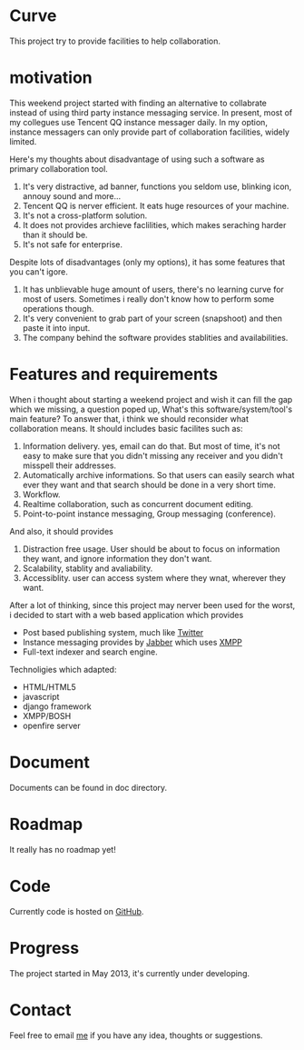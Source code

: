 Curve
=====
This project try to provide facilities to help collaboration.
# motivation
This weekend project started with finding an alternative to collabrate instead of using third party instance messaging service. In present, most of my collegues use Tencent QQ instance messager daily. In my option, instance messagers can only provide part of collaboration facilities, widely limited.

Here's my thoughts about disadvantage of using such a software as primary collaboration tool.
1.  It's very distractive, ad banner, functions you seldom use, blinking icon, annouy sound and more...
2.  Tencent QQ is nerver efficient. It eats huge resources of your machine.
3.  It's not a cross-platform solution.
4.  It does not provides archieve faclilities, which makes seraching harder than it should be.
5.  It's not safe for enterprise.

Despite lots of disadvantages (only my options), it has some features that you can't igore.
1.  It has unblievable huge amount of users, there's no learning curve for most of users. Sometimes i really don't know how to perform some operations though.
2.  It's very convenient to grab part of your screen (snapshoot) and then paste it into input.
3.  The company behind the software provides stablities and availabilities.

# Features and requirements
When i thought about starting a weekend project and wish it can fill the gap which we missing, a question poped up, What's this software/system/tool's main feature? To answer that, i think we should reconsider what collaboration means.
It should includes basic facilites such as:
1.  Information delivery. yes, email can do that. But most of time, it's not easy to make sure that you didn't missing any receiver and you didn't misspell their addresses.
2.  Automatically archive informations. So that users can easily search what ever they want and that search should be done in a very short time.
3.  Workflow.
4.  Realtime collaboration, such as concurrent document editing.
5.  Point-to-point instance messaging, Group messaging (conference).

And also, it should provides
1.  Distraction free usage. User should be about to focus on information they want, and ignore information they don't want.
2.  Scalability, stablity and avaliability.
3.  Accessiblity. user can access system where they wnat, wherever they want.

After a lot of thinking, since this project may nerver been used for the worst, i decided to start with a web based application which provides
- Post based publishing system, much like [Twitter](http://twitter.com)
- Instance messaging provides by [Jabber](http://jabber.org) which uses [XMPP](http://xmpp.org)
- Full-text indexer and search engine.

Technoligies which adapted:
- HTML/HTML5
- javascript
- django framework
- XMPP/BOSH
- openfire server

# Document
Documents can be found in doc directory.

# Roadmap
It really has no roadmap yet!

# Code
Currently code is hosted on [GitHub](http://github.com).

# Progress
The project started in May 2013, it's currently under developing.

# Contact
Feel free to email [me](emailto://zhou.pen9@gmail.com) if you have any idea, thoughts or suggestions.
